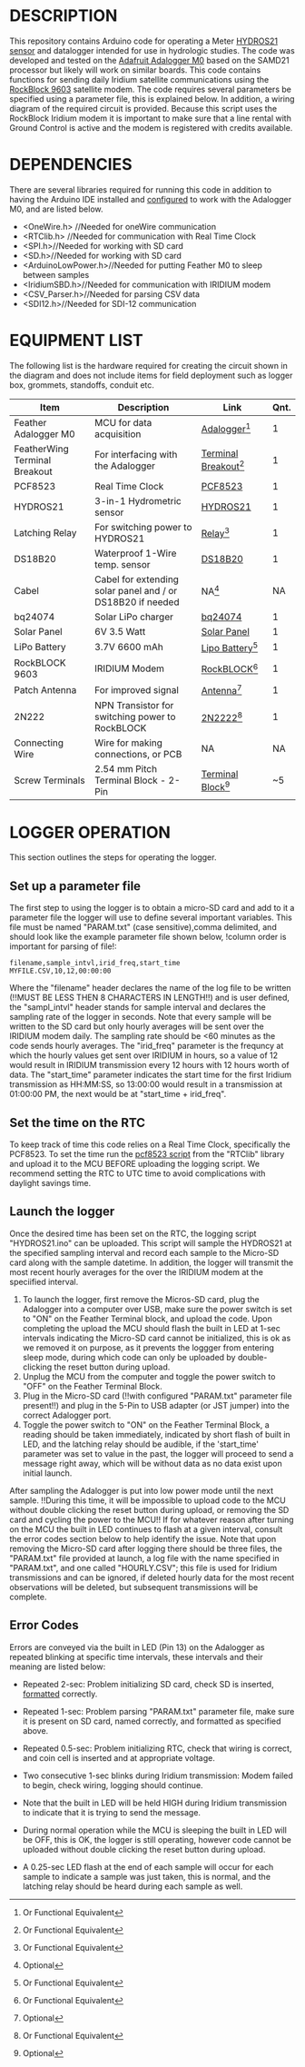 # DESCRIPTION
This repository contains Arduino code for operating a Meter [HYDROS21 sensor](https://www.metergroup.com/en/meter-environment/products/hydros-21-water-level-sensor-conductivity-temperature-depth) 
and datalogger intended for use in hydrologic studies. The code was developed and tested on the 
[Adafruit Adalogger M0](https://www.adafruit.com/product/2796) based on the SAMD21 processor but likely will work on similar boards. This code contains functions for sending daily 
Iridium satellite communications using the [RockBlock 9603](https://www.iridium.com/products/rock-seven-rockblock-9603/) satellite modem. The code requires several 
parameters be specified using a parameter file, this is explained below. In addition, a wiring diagram of the required circuit is provided. 
Because this script uses the RockBlock Iridium modem it is important to make sure that a line rental with Ground Control is active and the modem is registered with credits available.  

# DEPENDENCIES 
There are several libraries required for running this code in addition to having the Arduino IDE installed and [configured](https://learn.adafruit.com/adafruit-feather-m0-adalogger/setup)
to work with the Adalogger M0, and are listed below.

- <OneWire.h> //Needed for oneWire communication 
- <RTClib.h> //Needed for communication with Real Time Clock
- <SPI.h>//Needed for working with SD card
- <SD.h>//Needed for working with SD card
- <ArduinoLowPower.h>//Needed for putting Feather M0 to sleep between samples
- <IridiumSBD.h>//Needed for communication with IRIDIUM modem 
- <CSV_Parser.h>//Needed for parsing CSV data
- <SDI12.h>//Needed for SDI-12 communication

# EQUIPMENT LIST
The following list is the hardware required for creating the circuit shown in the diagram and does not include items for field deployment such as logger box, grommets, standoffs,
conduit etc.


| Item | Description | Link | Qnt. |
| -------- | -------- | -------- | -------- |
| Feather Adalogger M0 | MCU for data acquisition | [Adalogger](https://www.adafruit.com/product/2796)[^2] | 1 |
| FeatherWing Terminal Breakout | For interfacing with the Adalogger | [Terminal Breakout](https://www.adafruit.com/product/2926)[^2] | 1 |
| PCF8523 | Real Time Clock | [PCF8523](https://www.adafruit.com/product/3295) | 1 |
| HYDROS21 | 3-in-1 Hydrometric sensor | [HYDROS21](https://www.metergroup.com/en/meter-environment/products/hydros-21-water-level-sensor-conductivity-temperature-depth) | 1 |
| Latching Relay | For switching power to HYDROS21 | [Relay](https://www.adafruit.com/product/2923)[^2] | 1 |
| DS18B20 | Waterproof 1-Wire temp. sensor | [DS18B20](https://www.adafruit.com/product/381) | 1 |
| Cabel | Cabel for extending solar panel and / or  DS18B20 if needed | NA[^1] | NA |
| bq24074 | Solar LiPo charger | [bq24074](https://www.adafruit.com/product/4755) | 1 | 
| Solar Panel | 6V 3.5 Watt | [Solar Panel](https://www.adafruit.com/product/500) | 1 |
| LiPo Battery | 3.7V 6600 mAh | [Lipo Battery](https://www.adafruit.com/product/353)[^2] | 1 |
| RockBLOCK 9603 | IRIDIUM Modem | [RockBLOCK](https://www.iridium.com/products/rock-seven-rockblock-9603/)[^2] | 1 |
| Patch Antenna | For improved signal | [Antenna](https://www.sparkfun.com/products/14580)[^1] | 1 |
| 2N222 | NPN Transistor for switching power to RockBLOCK | [2N2222](https://www.adafruit.com/product/756)[^2] | 1 | 
| Connecting Wire | Wire for making connections, or PCB | NA | NA |
| Screw Terminals | 2.54 mm Pitch Terminal Block - 2-Pin | [Terminal Block](https://www.adafruit.com/product/2138)[^1] | ~5 |

[^1]: Optional 
[^2]: Or Functional Equivalent


# LOGGER OPERATION
This section outlines the steps for operating the logger.

## Set up a parameter file
The first step to using the logger is to obtain a micro-SD card and add to it a parameter file the logger will use to define several important variables. This file must be 
named "PARAM.txt" (case sensitive),comma delimited, and should look like the example parameter file shown below, !column order is important for parsing of file!:

```
filename,sample_intvl,irid_freq,start_time
MYFILE.CSV,10,12,00:00:00
```

Where the "filename" header declares the name of the log file to be written (!!MUST BE LESS THEN 8 CHARACTERS IN LENGTH!!) and is user defined, the "sampl_intvl" header stands 
for sample interval and declares the sampling rate of the logger in seconds. Note that every sample will be written to the SD card but only hourly averages will be sent over 
the IRIDIUM modem daily. The sampling rate should be <60 minutes as the code sends hourly averages. The "irid_freq" parameter is the frequncy at which the hourly values get 
sent over IRIDIUM in hours, so a value of 12 would result in IRIDIUM transmission every 12 hours with 12 hours worth of data. The "start_time" parameter indicates the start 
time for the first Iridium transmission as HH:MM:SS, so 13:00:00 would result in a transmission at 01:00:00 PM, the next would be at "start_time + irid_freq". 

## Set the time on the RTC
To keep track of time this code relies on a Real Time Clock, specifically the PCF8523. To set the time run the [pcf8523 script](https://learn.adafruit.com/adafruit-pcf8523-real-time-clock/rtc-with-arduino) 
from the "RTClib" library and upload it to the MCU BEFORE uploading the logging script. We recommend setting the RTC to UTC time to avoid complications with daylight savings time. 

## Launch the logger
Once the desired time has been set on the RTC, the logging script "HYDROS21.ino" can be uploaded. This script will sample the HYDROS21 at the specified sampling interval and record 
each sample to the Micro-SD card along with the sample datetime. In addition, the logger will transmit the most recent hourly averages for the over the IRIDIUM modem at the speciified 
interval. 

1. To launch the logger, first remove the Micros-SD card, plug the Adalogger into a computer over USB, make sure the power switch is set to "ON" on the Feather Terminal block, 
and upload the code. Upon completing the upload the MCU should flash the built in LED at 1-sec intervals indicating the Micro-SD card cannot be initialized, this is ok as we 
removed it on purpose, as it prevents the loggger from entering sleep mode, during which code can only be uploaded by double-clicking the reset button during upload.
2. Unplug the MCU from the computer and toggle the power switch to "OFF" on the Feather Terminal Block.
3. Plug in the Micro-SD card (!!with configured "PARAM.txt" parameter file present!!) and plug in the 5-Pin to USB adapter (or JST jumper) into the correct Adalogger port.
4. Toggle the power switch to "ON" on the Feather Terminal Block, a reading should be taken immediately, indicated by short flash of built in LED, and the latching relay should be audible,
if the 'start_time' parameter was set to value in the past, the logger will proceed to send a message right away, which will be without data as no data exist upon initial launch.  

After sampling the Adalogger is put into low power mode until the next sample. !!During this time, it will be impossible to upload code to the MCU without double clicking the reset 
button during upload, or removing the SD card and cycling the power to the MCU!! If for whatever reason after turning on the MCU the built in LED continues to flash at a given interval, 
consult the error codes section below to help identify the issue. Note that upon removing the Micro-SD card after logging there should be three files, the "PARAM.txt" file provided at 
launch, a log file with the name specified in "PARAM.txt", and one called "HOURLY.CSV"; this file is used for Iridium transmissions and can be ignored, if deleted hourly data for the 
most recent observations will be deleted, but subsequent transmissions will be complete. 


## Error Codes
Errors are conveyed via the built in LED (Pin 13) on the Adalogger as repeated blinking at specific time intervals, these intervals and their meaning are listed below:

- Repeated 2-sec: Problem initializing SD card, check SD is inserted, [formatted](https://www.arduino.cc/reference/en/libraries/sd/) correctly. 
- Repeated 1-sec: Problem parsing "PARAM.txt" parameter file, make sure it is present on SD card, named correctly, and formatted as specified above. 
- Repeated 0.5-sec: Problem initializing RTC, check that wiring is correct, and coin cell is inserted and at appropriate voltage. 
- Two consecutive 1-sec blinks during Iridium transmission: Modem failed to begin, check wiring, logging should continue.  


- Note that the built in LED will be held HIGH during Iridium transmission to indicate that it is trying to send the message. 
- During normal operation while the MCU is sleeping the built in LED will be OFF, this is OK, the logger is still operating, however code cannot be uploaded without double clicking 
the reset button during upload.
- A 0.25-sec LED flash at the end of each sample will occur for each sample to indicate a sample was just taken, this is normal, and the latching relay should be heard during each 
sample as well.  
